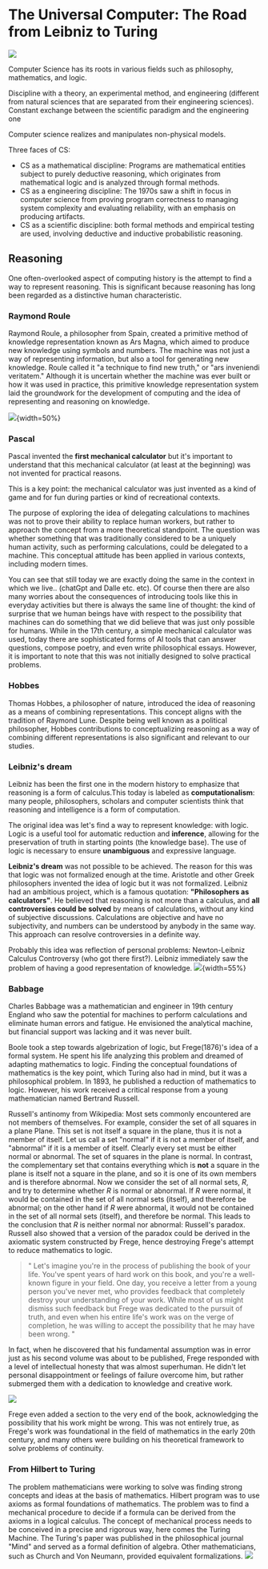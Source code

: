 
# The Universal Computer: The Road from Leibniz to Turing

![](images/88bdd28698039511d25df876272c41e5.png)


Computer Science has its roots in various fields such as philosophy, mathematics, and logic. 

Discipline with a theory, an experimental method, and engineering (different from natural sciences that are separated from their engineering sciences). Constant exchange between the scientific paradigm and the engineering one

Computer science realizes and manipulates non-physical models. 

Three faces of CS: 

- CS as a mathematical discipline: Programs are mathematical entities subject to purely deductive reasoning, which originates from mathematical logic and is analyzed through formal methods.
- CS as a engineering discipline: The 1970s saw a shift in focus in computer science from proving program correctness to managing system complexity and evaluating reliability, with an emphasis on producing artifacts.
- CS as a scientific discipline: both formal methods and empirical testing are used, involving deductive and inductive probabilistic reasoning.



## Reasoning 

One often-overlooked aspect of computing history is the attempt to find a way to represent reasoning. This is significant because reasoning has long been regarded as a distinctive human characteristic. 

### Raymond Roule 

Raymond Roule, a philosopher from Spain, created a primitive method of knowledge representation known as Ars Magna, which aimed to produce new knowledge using symbols and numbers. The machine was not just a way of representing information, but also a tool for generating new knowledge. Roule called it "a technique to find new truth," or "ars inveniendi veritatem." 
Although it is uncertain whether the machine was ever built or how it was used in practice, this primitive knowledge representation system laid the groundwork for the development of computing and the idea of representing and reasoning on knowledge.

![](images/146a87dc20c91e13693f2b2cc9597fd0.png){width=50%} 

### Pascal 

Pascal invented the **first mechanical calculator** but it's important to understand that this mechanical calculator (at least at the beginning) was not invented for practical reasons.

This is a key point: the mechanical calculator was just invented as a kind of game and for fun during parties or kind of recreational contexts.

The purpose of exploring the idea of delegating calculations to machines was not to prove their ability to replace human workers, but rather to approach the concept from a more theoretical standpoint. The question was whether something that was traditionally considered to be a uniquely human activity, such as performing calculations, could be delegated to a machine. This conceptual attitude has been applied in various contexts, including modern times.

You can see that still today we are exactly doing the same in the context in which we live.. (chatGpt and Dalle etc. etc). 
Of course then there are also many worries about the consequences of introducing tools like this in everyday activities but there is always the same line of thought: the kind of surprise that we human beings have with respect to the possibility that machines can do something that we did believe that was just only possible for humans. 
While in the 17th century, a simple mechanical calculator was used, today there are sophisticated forms of AI tools that can answer questions, compose poetry, and even write philosophical essays. However, it is important to note that this was not initially designed to solve practical problems. 

### Hobbes

Thomas Hobbes, a philosopher of nature, introduced the idea of reasoning as a means of combining representations. This concept aligns with the tradition of Raymond Lune. Despite being well known as a political philosopher, Hobbes contributions to conceptualizing reasoning as a way of combining different representations is also significant and relevant to our studies.

### Leibniz's dream 

Leibniz has been the first one in the modern history to emphasize that reasoning is a form of calculus.This today is labeled as **computationalism**: many people, philosophers, scholars and computer scientists think that reasoning and intelligence is a form of computation.

The original idea was let's find a way to represent knowledge: with logic. 
Logic is a useful tool for automatic reduction and **inference**, allowing for the preservation of truth in starting points (the knowledge base). The use of logic is necessary to ensure **unambiguous** and expressive language.

**Leibniz's dream** was not possible to be achieved. The reason for this was that logic was not formalized enough at the time. Aristotle and other Greek philosophers invented the idea of logic but it was not formalized.
Leibniz had an ambitious project, which is a famous quotation: **"Philosophers as calculators"**. He believed that reasoning is not more than a calculus, and **all controversies could be solved** by means of calculations, without any kind of subjective discussions. Calculations are objective and have no subjectivity, and numbers can be understood by anybody in the same way. This approach can resolve controversies in a definite way.

Probably this idea was reflection of personal problems: Newton-Leibniz Calculus Controversy (who got there first?). Leibniz immediately saw the problem of having a good representation of knowledge.
![](images/f19fcb71aef7c6c8f36d5c8eedac4568.png){width=55%}

### Babbage

Charles Babbage was a mathematician and engineer in 19th century England who saw the potential for machines to perform calculations and eliminate human errors and fatigue. He envisioned the analytical machine, but financial support was lacking and it was never built.

Boole took a step towards algebrization of logic, but Frege(1876)'s idea of a formal system. He spent his life analyzing this problem and dreamed of adapting mathematics to logic. 
Finding the conceptual foundations of mathematics is the key point, which Turing also had in mind, but it was a philosophical problem.
In 1893, he published a reduction of mathematics to logic. 
However, his work received a critical response from a young mathematician named Bertrand Russell.

Russell's antinomy from Wikipedia: Most sets commonly encountered are not members of themselves. For example, consider the set of all squares in a plane Plane. This set is not itself a square in the plane, thus it is not a member of itself. Let us call a set "normal" if it is not a member of itself, and "abnormal" if it is a member of itself. Clearly every set must be either normal or abnormal. The set of squares in the plane is normal. In contrast, the complementary set that contains everything which is **not** a square in the plane is itself not a square in the plane, and so it is one of its own members and is therefore abnormal.
Now we consider the set of all normal sets, _R_, and try to determine whether _R_ is normal or abnormal. If _R_ were normal, it would be contained in the set of all normal sets (itself), and therefore be abnormal; on the other hand if _R_ were abnormal, it would not be contained in the set of all normal sets (itself), and therefore be normal. This leads to the conclusion that _R_ is neither normal nor abnormal: Russell's paradox.
Russell also showed that a version of the paradox could be derived in the axiomatic system constructed by Frege, hence destroying Frege's attempt to reduce mathematics to logic.

> " Let's imagine you're in the process of publishing the book of your life. You've spent years of hard work on this book, and you're a well-known figure in your field. One day, you receive a letter from a young person you've never met, who provides feedback that completely destroy your understanding of your work. While most of us might dismiss such feedback but Frege was dedicated to the pursuit of truth, and even when his entire life's work was on the verge of completion, he was willing to accept the possibility that he may have been wrong. "

In fact, when he discovered that his fundamental assumption was in error just as his second volume was about to be published, Frege responded with a level of intellectual honesty that was almost superhuman. He didn't let personal disappointment or feelings of failure overcome him, but rather submerged them with a dedication to knowledge and creative work. 

![](images/69d474dec214bc6ea705142112da18c1.png)

Frege even added a section to the very end of the book, acknowledging the possibility that his work might be wrong. This was not entirely true, as Frege's work was foundational in the field of mathematics in the early 20th century, and many others were building on his theoretical framework to solve problems of continuity.

### From Hilbert to Turing

The problem mathematicians were working to solve was finding strong concepts and ideas at the basis of mathematics. Hilbert program was to use axioms as formal foundations of mathematics. The problem was to find a mechanical procedure to decide if a formula can be derived from the axioms in a logical calculus. 
The concept of mechanical process needs to be conceived in a precise and rigorous way, here comes the Turing Machine.
The Turing's paper was published in the philosophical journal "Mind" and served as a formal definition of algebra. Other mathematicians, such as Church and Von Neumann, provided equivalent formalizations.
![](images/ed77d9f5adf58d52acfa20c81d1eca39.png)

